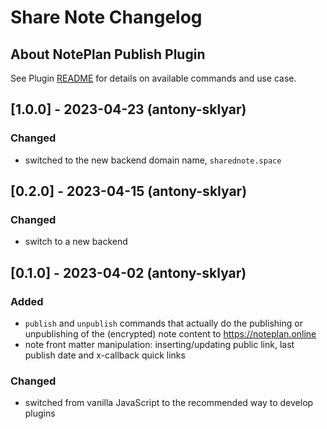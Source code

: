 # Share Note Changelog

## About NotePlan Publish Plugin

See Plugin [README](https://github.com/NotePlan/plugins/blob/main/asktru.ShareNote/README.md) for details on available commands and use case.

## [1.0.0] - 2023-04-23 (antony-sklyar)

### Changed
- switched to the new backend domain name, `sharednote.space`

## [0.2.0] - 2023-04-15 (antony-sklyar)

### Changed
- switch to a new backend

## [0.1.0] - 2023-04-02 (antony-sklyar)

### Added
- `publish` and `unpublish` commands that actually do the publishing or unpublishing of the (encrypted) note content to https://noteplan.online
- note front matter manipulation: inserting/updating public link, last publish date and x-callback quick links

### Changed
- switched from vanilla JavaScript to the recommended way to develop plugins

